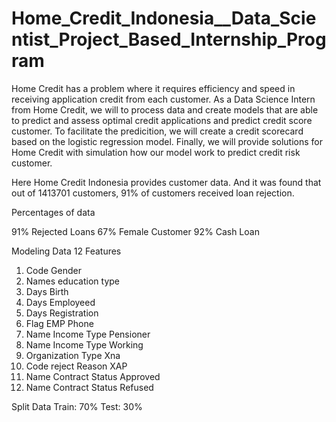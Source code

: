 # Home_Credit_Indonesia__Data_Scientist_Project_Based_Internship_Program

Home Credit has a problem where it requires efficiency and speed in receiving application credit from each customer. As a Data Science Intern from Home Credit, we will to process data and create models that are able to predict and assess optimal credit applications and predict credit score customer. To facilitate the predicition, we will create a credit scorecard based on the logistic regression model. Finally, we will provide solutions for Home Credit with simulation how our model work to predict credit risk customer.

Here Home Credit Indonesia provides customer data.
And it was found that out of 1413701 customers, 91% of customers received loan rejection.

Percentages of data 

91% Rejected Loans
67% Female Customer 
92% Cash Loan

Modeling Data 
12 Features 
1. Code Gender
2. Names education type
3. Days Birth
4. Days Employeed
5. Days Registration
6. Flag EMP Phone
7. Name Income Type Pensioner
8. Name Income Type Working
9. Organization Type Xna
10. Code reject Reason XAP
11. Name Contract Status Approved
12. Name Contract Status Refused

Split Data Train: 70%
Test: 30%

